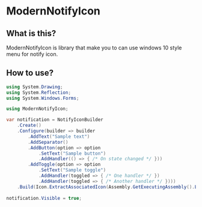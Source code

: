 # ModernNotifyIcon

## What is this?

ModernNotifyIcon is library that make you to can use windows 10 style menu for notify icon.

## How to use?

```c#
using System.Drawing;
using System.Reflection;
using System.Windows.Forms;

using ModernNotifyIcon;

var notification = NotifyIconBuilder
    .Create()
    .Configure(builder => builder
        .AddText("Sample text")
        .AddSeparator()
        .AddButton(option => option
            .SetText("Sample button")
            .AddHandler(() => { /* On state changed */ }))
        .AddToggle(option => option
            .SetText("Sample toggle")
            .AddHandler(toggled => { /* One handler */ })
            .AddHandler(toggled => { /* Another handler */ })))
    .Build(Icon.ExtractAssociatedIcon(Assembly.GetExecutingAssembly().Location)); // Get icon of assembly
    
notification.Visible = true;
```